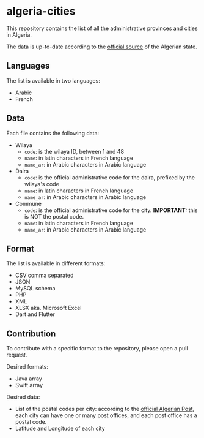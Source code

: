 # algeria-cities

This repository contains the list of all the administrative provinces and cities in Algeria.

The data is up-to-date according to the [official source](https://www.interieur.gov.dz/index.php/fr/collectivit%C3%A9s-territoriales/rechercher-une-collectivite-locale.html) of the Algerian state.

## Languages

The list is available in two languages:
 
- Arabic
- French

## Data

Each file contains the following data:

- Wilaya
    - `code`: is the wilaya ID, between 1 and 48
    - `name`: in latin characters in French language
    - `name_ar`: in Arabic characters in Arabic language
- Daira
    - `code`: is the official administrative code for the daira, prefixed by the wilaya's code
    - `name`: in latin characters in French language
    - `name_ar`: in Arabic characters in Arabic language
- Commune
    - `code`: is the official administrative code for the city. **IMPORTANT:** this is NOT the postal code.
    - `name`: in latin characters in French language
    - `name_ar`: in Arabic characters in Arabic language

## Format

The list is available in different formats:

- CSV comma separated
- JSON 
- MySQL schema
- PHP
- XML
- XLSX aka. Microsoft Excel
- Dart and Flutter

## Contribution

To contribute with a specific format to the repository, please open a pull request. 

Desired formats:

- Java array
- Swift array

Desired data:

- List of the postal codes per city: according to the [official Algerian Post](https://www.poste.dz/customer/bureaux_postaux), each city can have one or many post offices, and each post office has a postal code.
- Latitude and Longitude of each city
